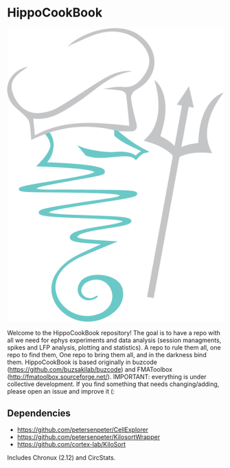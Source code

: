 # HippoCookBook
![GitHub Logo](/utilities/images/rippoCookBook.png)

Welcome to the HippoCookBook repository! The goal is to have a repo with all we need for ephys experiments and data analysis (session managments, spikes and LFP analysis, plotting and statistics). A repo to rule them all, one repo to find them, One repo to bring them all, and in the darkness bind them.
HippoCookBook is based originally in buzcode (https://github.com/buzsakilab/buzcode) and FMAToolbox (http://fmatoolbox.sourceforge.net/).
IMPORTANT: everything is under collective development. If you find something that needs changing/adding, please open an issue and improve it (:

## Dependencies
- https://github.com/petersenpeter/CellExplorer
- https://github.com/petersenpeter/KilosortWrapper
- https://github.com/cortex-lab/KiloSort

Includes Chronux (2.12) and CircStats.
